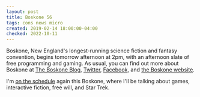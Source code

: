 ```yaml
---
layout: post
title: Boskone 56
tags: cons news micro
created: 2019-02-14 18:00:00-04:00
checked: 2022-10-11
---
```

Boskone, New England's longest-running science fiction and fantasy convention, begins tomorrow afternoon at 2pm, with an afternoon slate of free programming and gaming.  As usual, you can find out more about Boskone at [The Boskone Blog](http://web.archive.org/web/20190228140343/http://boskoneblog.com/), [Twitter](https://twitter.com/boskonenews), [Facebook](https://www.facebook.com/groups/boskone/), and [the Boskone website](https://b56.boskone.org).

I'm [on the schedule](https://b56.boskone.org/program-event/schedule-text-view/) again this Boskone, where I'll be talking about games, interactive fiction, free will, and Star Trek.
